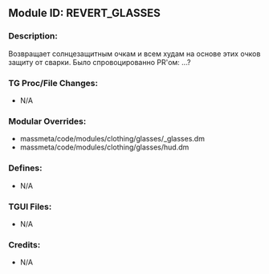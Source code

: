 ## Module ID: REVERT_GLASSES

### Description:

Возвращает солнцезащитным очкам и всем худам на основе этих очков защиту от сварки.
Было спровоцированно PR'ом: ...?


### TG Proc/File Changes:

- N/A


### Modular Overrides:

- massmeta/code/modules/clothing/glasses/_glasses.dm
- massmeta/code/modules/clothing/glasses/hud.dm


### Defines:

- N/A


### TGUI Files:

- N/A


### Credits:

- N/A
